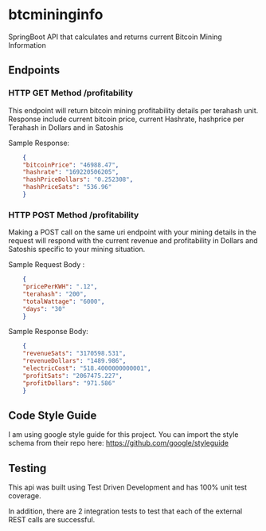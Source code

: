 # btcmininginfo
SpringBoot API that calculates and returns current Bitcoin Mining Information

## Endpoints
### HTTP GET Method /profitability
This endpoint will return bitcoin mining profitability details per terahash unit. Response include current bitcoin price, current Hashrate, hashprice per Terahash in Dollars and in Satoshis

Sample Response:

```json
    {
    "bitcoinPrice": "46988.47",
    "hashrate": "169220506205",
    "hashPriceDollars": "0.252308",
    "hashPriceSats": "536.96"
    }
```

### HTTP POST Method /profitability
Making a POST call on the same uri endpoint with your mining details in the request will respond with the current revenue and profitability in Dollars and Satoshis specific to your mining situation.

Sample Request Body :

```json
    {
    "pricePerKWH": ".12",
    "terahash": "200",
    "totalWattage": "6000",
    "days": "30"
    }
```

Sample Response Body:

```json
    {
    "revenueSats": "3170598.531",
    "revenueDollars": "1489.986",
    "electricCost": "518.4000000000001",
    "profitSats": "2067475.227",
    "profitDollars": "971.586"
    }
```

## Code Style Guide 
I am using google style guide for this project. You can import the style schema from their repo here: https://github.com/google/styleguide

## Testing

This api was built using Test Driven Development and has 100% unit test coverage.

In addition, there are 2 integration tests to test that each of the external REST calls are successful.